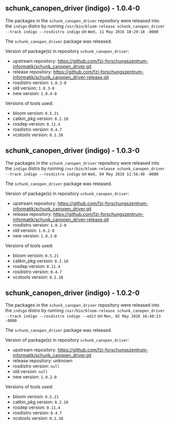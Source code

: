 ## schunk_canopen_driver (indigo) - 1.0.4-0

The packages in the `schunk_canopen_driver` repository were released into the `indigo` distro by running `/usr/bin/bloom-release schunk_canopen_driver --track indigo --rosdistro indigo` on `Wed, 11 May 2016 10:29:18 -0000`

The `schunk_canopen_driver` package was released.

Version of package(s) in repository `schunk_canopen_driver`:

- upstream repository: https://github.com/fzi-forschungszentrum-informatik/schunk_canopen_driver.git
- release repository: https://github.com/fzi-forschungszentrum-informatik/schunk_canopen_driver-release.git
- rosdistro version: `1.0.3-0`
- old version: `1.0.3-0`
- new version: `1.0.4-0`

Versions of tools used:

- bloom version: `0.5.21`
- catkin_pkg version: `0.2.10`
- rosdep version: `0.11.4`
- rosdistro version: `0.4.7`
- vcstools version: `0.1.38`


## schunk_canopen_driver (indigo) - 1.0.3-0

The packages in the `schunk_canopen_driver` repository were released into the `indigo` distro by running `/usr/bin/bloom-release schunk_canopen_driver --track indigo --rosdistro indigo` on `Wed, 04 May 2016 11:56:40 -0000`

The `schunk_canopen_driver` package was released.

Version of package(s) in repository `schunk_canopen_driver`:

- upstream repository: https://github.com/fzi-forschungszentrum-informatik/schunk_canopen_driver.git
- release repository: https://github.com/fzi-forschungszentrum-informatik/schunk_canopen_driver-release.git
- rosdistro version: `1.0.2-0`
- old version: `1.0.2-0`
- new version: `1.0.3-0`

Versions of tools used:

- bloom version: `0.5.21`
- catkin_pkg version: `0.2.10`
- rosdep version: `0.11.4`
- rosdistro version: `0.4.7`
- vcstools version: `0.1.38`


## schunk_canopen_driver (indigo) - 1.0.2-0

The packages in the `schunk_canopen_driver` repository were released into the `indigo` distro by running `/usr/bin/bloom-release schunk_canopen_driver --track indigo --rosdistro indigo --edit` on `Mon, 02 May 2016 16:48:23 -0000`

The `schunk_canopen_driver` package was released.

Version of package(s) in repository `schunk_canopen_driver`:

- upstream repository: https://github.com/fzi-forschungszentrum-informatik/schunk_canopen_driver.git
- release repository: unknown
- rosdistro version: `null`
- old version: `null`
- new version: `1.0.2-0`

Versions of tools used:

- bloom version: `0.5.21`
- catkin_pkg version: `0.2.10`
- rosdep version: `0.11.4`
- rosdistro version: `0.4.7`
- vcstools version: `0.1.38`


